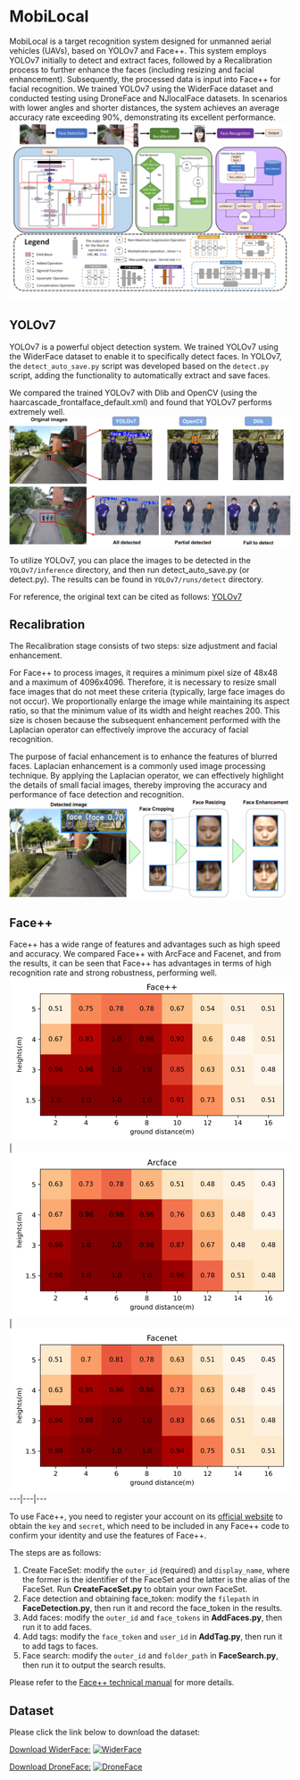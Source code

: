 # MobiLocal
MobiLocal is a target recognition system designed for unmanned aerial vehicles (UAVs), based on YOLOv7 and Face++. This system employs YOLOv7 initially to detect and extract faces, followed by a Recalibration process to further enhance the faces (including resizing and facial enhancement). Subsequently, the processed data is input into Face++ for facial recognition. We trained YOLOv7 using the WiderFace dataset and conducted testing using DroneFace and NJlocalFace datasets. In scenarios with lower angles and shorter distances, the system achieves an average accuracy rate exceeding 90%, demonstrating its excellent performance.
![framework](/img/framework.png "framework")

## YOLOv7
YOLOv7 is a powerful object detection system. We trained YOLOv7 using the WiderFace dataset to enable it to specifically detect faces. In YOLOv7, the `detect_auto_save.py` script was developed based on the `detect.py` script, adding the functionality to automatically extract and save faces.

We compared the trained YOLOv7 with Dlib and OpenCV (using the haarcascade_frontalface_default.xml) and found that YOLOv7 performs extremely well.
![Detection_results](/img/Detection_Comparison.png "Detection_results")

To utilize YOLOv7, you can place the images to be detected in the `YOLOv7/inference` directory, and then run detect_auto_save.py (or detect.py). The results can be found in `YOLOv7/runs/detect` directory.

For reference, the original text can be cited as follows: [YOLOv7](https://github.com/WongKinYiu/yolov7 "YOLOv7")
## Recalibration
The Recalibration stage consists of two steps: size adjustment and facial enhancement. 

For Face++ to process images, it requires a minimum pixel size of 48x48 and a maximum of 4096x4096. Therefore, it is necessary to resize small face images that do not meet these criteria (typically, large face images do not occur). We proportionally enlarge the image while maintaining its aspect ratio, so that the minimum value of its width and height reaches 200. This size is chosen because the subsequent enhancement performed with the Laplacian operator can effectively improve the accuracy of facial recognition.

The purpose of facial enhancement is to enhance the features of blurred faces. Laplacian enhancement is a commonly used image processing technique. By applying the Laplacian operator, we can effectively highlight the details of small facial images, thereby improving the accuracy and performance of face detection and recognition.
![Recalibration](img/FaceRecalibration.png "Recalibration")
## Face++
Face++ has a wide range of features and advantages such as high speed and accuracy. We compared Face++ with ArcFace and Facenet, and from the results, it can be seen that Face++ has advantages in terms of high recognition rate and strong robustness, performing well.
![Face++_heatmap](/img/Face++_heatmap.png "Face++_heatmap") | ![ArcFace_heatmap](/img/ArcFace_heatmap.png "ArcFace_heatmap") | ![Facenet_heatmap](/img/Facenet_heatmap.png "Facenet_heatmap")
---|---|---


To use Face++, you need to register your account on its [official website](https://www.faceplusplus.com.cn/) to obtain the `key` and `secret`, which need to be included in any Face++ code to confirm your identity and use the features of Face++.

The steps are as follows:
1. Create FaceSet: modify the `outer_id` (required) and `display_name`, where the former is the identifier of the FaceSet and the latter is the alias of the FaceSet. Run **CreateFaceSet.py** to obtain your own FaceSet.
2. Face detection and obtaining face_token: modify the `filepath` in **FaceDetection.py**, then run it and record the face_token in the results.
3. Add faces: modify the `outer_id` and `face_tokens` in **AddFaces.py**, then run it to add faces.
4. Add tags: modify the `face_token` and `user_id` in **AddTag.py**, then run it to add tags to faces.
5. Face search: modify the `outer_id` and `folder_path` in **FaceSearch.py**, then run it to output the search results.

Please refer to the [Face++ technical manual](https://console.faceplusplus.com.cn/documents/268763412) for more details.
## Dataset
Please click the link below to download the dataset:

[Download WiderFace:](http://shuoyang1213.me/WIDERFACE/) [![WiderFace](https://img.shields.io/badge/Download-WiderFace-blue)](http://shuoyang1213.me/WIDERFACE/)

[Download DroneFace:](https://img.shields.io/badge/Download-DroneFace-brone) [![DroneFace](https://img.shields.io/badge/Download-DroneFace-brone)](https://hjhsu.github.io/DroneFace/)
